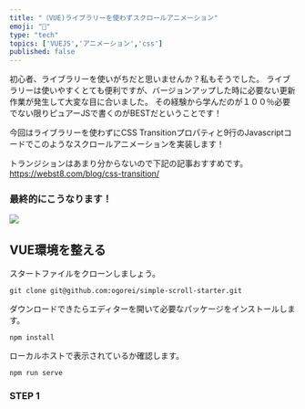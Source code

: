 ```yaml
---
title: "（VUE)ライブラリーを使わずスクロールアニメーション"
emoji: "🌟"
type: "tech"
topics: ['VUEJS','アニメーション','css']
published: false
---
```

初心者、ライブラリーを使いがちだと思いませんか？私もそうでした。
 ライブラリーは使いやすくとても便利ですが、バージョンアップした時に必要ない更新作業が発生して大変な目に合いました。
その経験から学んだのが１００％必要でない限りピュアーJSで書くのがBESTだということです！

今回はライブラリーを使わずにCSS Transitionプロパティと9行のJavascriptコードでこのようなスクロールアニメーションを実装します！



トランジションはあまり分からないので下記の記事おすすめです。
https://webst8.com/blog/css-transition/

### 最終的にこうなります！

![](https://https://ogorei.tumblr.com/post/679030342918799360/simple-scroll)


## VUE環境を整える

スタートファイルをクローンしましょう。
```
git clone git@github.com:ogorei/simple-scroll-starter.git

```
ダウンロードできたらエディターを開いて必要なパッケージをインストールします。
```
npm install

```
ローカルホストで表示されているか確認します。
```
npm run serve
```

### STEP 1
<Style>タグに移動して、CSSを書きましょう。

revealというクラスのCSSを書きます。
イベントが発生されるまでにrevealを非表示にしたいので、opacityを０にして、
active（発生）したらアニメーションと一緒に表示させます。

補足）
「transition」で変化の対象と変化の秒数と変化の仕方をまとめて指定します。

```
.reveal{
  position: relative;
  transform: translateY(150px);
  opacity: 0;
  transition: 2s all ease;
}
.reveal.active{
  transform: translateY(0);
  opacity: 1;
}
```

### STEP 2

methodを書きます。
1)revealというクラスが付いている要素を選択します。

```
methods:{
    reveal() {
      const reveals = document.querySelectorAll(".reveal");
    }
}
```

2. アニメーションがsection要素が表示されるタイミングで発生させたいので、
そのため各要素の位置を確認しなければなりません。
今回 getBoundingClientRect()とwindow.innerHeight を使います。

Element.getBoundingClientRect() メソッドは、要素の寸法とそのビューポートに対する相対位置に関する情報を返します。(MDNにより)

innerHeight は Window インターフェイスの読み取り専用プロパティで、ウィンドウの内部の高さをピクセル単位で返します。水平スクロールバーがあれば、その高さを含みます。

<img src="https://developer.mozilla.org/en-US/docs/Web/API/Element/getBoundingClientRect/element-box-diagram.png">


```
for (let i = 0; i < reveals.length; i++) {
        const windowHeight = window.innerHeight;
        const elTop = reveals[i].getBoundingClientRect().top;
        const elVisible = 150;
        if (elTop < windowHeight - elVisible) {
          reveals[i].classList.add("active");
        } else {
          reveals[i].classList.remove("active");
        }
      }

```

補足）
・windowHeightはビューポートの高さを測定
・elTopはreveal要素からの距離またスクロールの距離を測定
・elVisibleを使って、どのタイミング（距離）でsection要素を表示されるべきか決定（この場合150px）


最後に下記の関数でCSSクラスを動的に追加していきます。

```
if (elTop < windowHeight - elVisible) {
  reveals[i].classList.add("active");
} else {
  reveals[i].classList.remove("active");
}

```

reveal関数はこうなります。

```
function reveal() {
  const reveals = document.querySelectorAll(".reveal");
  for (let i = 0; i < reveals.length; i++) {
    const windowHeight = window.innerHeight;
    const elTop = reveals[i].getBoundingClientRect().top;
    const elVisible = 150;
    if (elTop < windowHeight - elVisible) {
      reveals[i].classList.add("active");
    } else {
      reveals[i].classList.remove("active");
    }
  }
}

```

最後に、created()のタイミングでイベントをロードするように設定して完了です。

```
window.addEventListener("scroll", reveal);
reveal();

```


